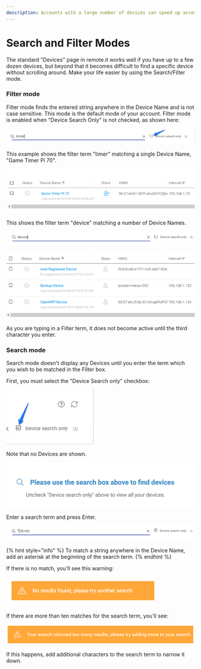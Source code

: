 ```yaml
---
description: Accounts with a large number of devices can speed up access using this mode
---
```


# Search and Filter Modes

The standard "Devices" page in remote.it works well if you have up to a few dozen devices, but beyond that it becomes difficult to find a specific device without scrolling around.  Make your life easier by using the Search/Filter mode.

### Filter mode

Filter mode finds the entered string anywhere in the Device Name and is not case sensitive.  This mode is the default mode of your account.   Filter mode is enabled when "Device Search Only" is not checked, as shown here:

![](../../../.gitbook/assets/image%20%28297%29.png)

This example shows the filter term "timer" matching a single Device Name, "Game Timer Pi 70".

![](../../../.gitbook/assets/image%20%28487%29.png)

This shows the filter term "device" matching a number of Device Names.

![](../../../.gitbook/assets/image%20%28355%29.png)

![](../../../.gitbook/assets/image%20%2868%29.png)

As you are typing in a Filter term, it does not become active until the third character you enter.

### Search mode

Search mode doesn't display any Devices until you enter the term which you wish to be matched in the Filter box.

First, you must select the "Device Search only" checkbox:

![](../../../.gitbook/assets/image%20%28421%29.png)

Note that no Devices are shown.

![](../../../.gitbook/assets/image%20%28178%29.png)

Enter a search term and press Enter.  

![](../../../.gitbook/assets/image%20%28414%29.png)

{% hint style="info" %}
To match a string anywhere in the Device Name, add an asterisk at the beginning of the search term.
{% endhint %}

If there is no match, you'll see this warning:

![](../../../.gitbook/assets/image%20%28192%29.png)

If there are more than ten matches for the search term, you'll see:

![](../../../.gitbook/assets/image%20%2853%29.png)

If this happens, add additional characters to the search term to narrow it down.

